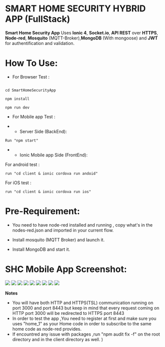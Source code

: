
  

# SMART HOME SECURITY HYBRID APP (FullStack)

**Smart Home Security App** Uses **Ionic 4**, **Socket.io**, **API REST** over **HTTPS**, **Node-red**, **Mosquito** (MQTT-Broker),**MongoDB** (With mongoose) and **JWT** for authentification and validation.

  

# How To Use:

  

- For Browser Test :

```

cd SmartHomeSecurityApp

npm install

npm run dev

```

- For Mobile app Test :

- - Server Side (BackEnd): <br/>
 ```
Run "npm start"
```
- - Ionic Mobile app Side (FrontEnd):<br/> 


For android test :

 ```
run "cd client & ionic cordova run andoid" 
```
For iOS test :
``` 
run "cd client & ionic cordova run ios"
```

  
  

# Pre-Requirement: <br/>

- You need to have node-red installed and running , copy what's in the nodes-red.json and imported in your current flow. <br/>

- Install mosquito (MQTT Broker) and launch it. <br/>

- Install MongoDB and start it.

  
  
  

# SHC Mobile App Screenshot:<br/>

![](https://i.imgur.com/t10fUoM.png)
![](https://i.imgur.com/Nyn1jFd.png)
![](https://i.imgur.com/kpcfk9b.png)
![](https://i.imgur.com/g5f4wMA.png)
![](https://i.imgur.com/Y1uZRCa.png)
![](https://i.imgur.com/l1MFCRG.png)
![](https://i.imgur.com/pfopP2B.png)
![](https://i.imgur.com/d6iEA7p.png)
![](https://i.imgur.com/ECU7jA5.png)


**Notes**

- You will have both HTTP and HTTPS(TSL) communication running on port 3000 and port 8443 but keep in mind that every request coming on HTTP port 3000 will be redirected to HTTPS port 8443 <br/>
- In order to test the app ,You need to register at first and make sure you uses "home_1" as your Home code in order to subscribe to the same home code as node-red provides.<br/>
- If encountred any issue with packages ,run "npm audit fix -f" on the root directory and in the client directory as well. ) 

  

